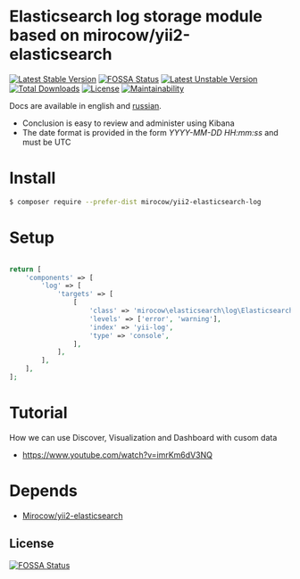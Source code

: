 # Elasticsearch log storage module based on mirocow/yii2-elasticsearch

[![Latest Stable Version](https://poser.pugx.org/mirocow/yii2-elasticsearch-log/v/stable)](https://packagist.org/packages/mirocow/yii2-elasticsearch-log) [![FOSSA Status](https://app.fossa.io/api/projects/git%2Bgithub.com%2FMirocow%2Fyii2-elasticsearch-log.svg?type=shield)](https://app.fossa.io/projects/git%2Bgithub.com%2FMirocow%2Fyii2-elasticsearch-log?ref=badge_shield)
[![Latest Unstable Version](https://poser.pugx.org/mirocow/yii2-elasticsearch-log/v/unstable)](https://packagist.org/packages/mirocow/yii2-elasticsearch-log) 
[![Total Downloads](https://poser.pugx.org/mirocow/yii2-elasticsearch-log/downloads)](https://packagist.org/packages/mirocow/yii2-elasticsearch-log) [![License](https://poser.pugx.org/mirocow/yii2-elasticsearch-log/license)](https://packagist.org/packages/mirocow/yii2-elasticsearch-log)
[![Maintainability](https://api.codeclimate.com/v1/badges/fdb8ceb634a97a184f90/maintainability)](https://codeclimate.com/github/Mirocow/yii2-elasticsearch-log/maintainability)

Docs are available in english and [russian](README.ru.md).

* Conclusion is easy to review and administer using Kibana
* The date format is provided in the form *YYYY-MM-DD HH:mm:ss* and must be UTC

# Install

```bash
$ composer require --prefer-dist mirocow/yii2-elasticsearch-log
```

# Setup

```php

return [
    'components' => [
        'log' => [
            'targets' => [
                [
                    'class' => 'mirocow\elasticsearch\log\ElasticsearchTarget',
                    'levels' => ['error', 'warning'],
                    'index' => 'yii-log',
                    'type' => 'console',
                ],
            ],
        ],
    ],
];
```

# Tutorial

How we can use Discover, Visualization and Dashboard with cusom data
* https://www.youtube.com/watch?v=imrKm6dV3NQ

# Depends

* [Mirocow/yii2-elasticsearch](https://github.com/Mirocow/yii2-elasticsearch)


## License
[![FOSSA Status](https://app.fossa.io/api/projects/git%2Bgithub.com%2FMirocow%2Fyii2-elasticsearch-log.svg?type=large)](https://app.fossa.io/projects/git%2Bgithub.com%2FMirocow%2Fyii2-elasticsearch-log?ref=badge_large)

